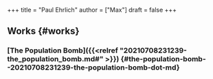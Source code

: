 +++
title = "Paul Ehrlich"
author = ["Max"]
draft = false
+++

## Works {#works}


### [The Population Bomb]({{<relref "20210708231239-the_population_bomb.md#" >}}) {#the-population-bomb--20210708231239-the-population-bomb-dot-md}
